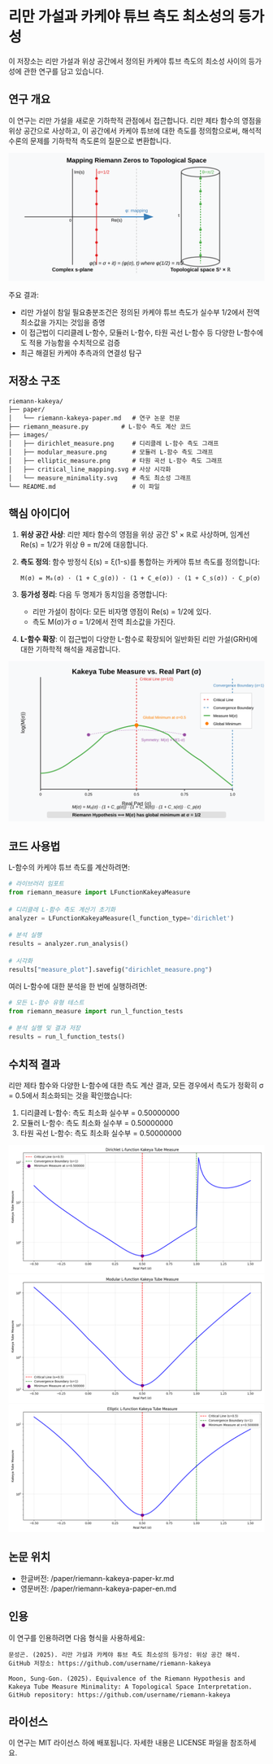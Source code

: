 # 리만 가설과 카케야 튜브 측도 최소성의 등가성

이 저장소는 리만 가설과 위상 공간에서 정의된 카케야 튜브 측도의 최소성 사이의 등가성에 관한 연구를 담고 있습니다.

## 연구 개요

이 연구는 리만 가설을 새로운 기하학적 관점에서 접근합니다. 리만 제타 함수의 영점을 위상 공간으로 사상하고, 이 공간에서 카케야 튜브에 대한 측도를 정의함으로써, 해석적 수론의 문제를 기하학적 측도론의 질문으로 변환합니다.

![리만 영점의 위상 공간 사상](/images/critical-line-mapping.svg)

주요 결과:
- 리만 가설이 참일 필요충분조건은 정의된 카케야 튜브 측도가 실수부 1/2에서 전역 최소값을 가지는 것임을 증명
- 이 접근법이 디리클레 L-함수, 모듈러 L-함수, 타원 곡선 L-함수 등 다양한 L-함수에도 적용 가능함을 수치적으로 검증
- 최근 해결된 카케야 추측과의 연결성 탐구

## 저장소 구조

```
riemann-kakeya/
├── paper/
│   └── riemann-kakeya-paper.md   # 연구 논문 전문
├── riemann_measure.py         # L-함수 측도 계산 코드
├── images/
│   ├── dirichlet_measure.png     # 디리클레 L-함수 측도 그래프
│   ├── modular_measure.png       # 모듈러 L-함수 측도 그래프
│   ├── elliptic_measure.png      # 타원 곡선 L-함수 측도 그래프
│   ├── critical_line_mapping.svg # 사상 시각화
│   └── measure_minimality.svg    # 측도 최소성 그래프
└── README.md                     # 이 파일
```

## 핵심 아이디어

1. **위상 공간 사상**: 리만 제타 함수의 영점을 위상 공간 S¹ × ℝ로 사상하며, 임계선 Re(s) = 1/2가 위상 θ = π/2에 대응합니다.

2. **측도 정의**: 함수 방정식 ξ(s) = ξ(1-s)를 통합하는 카케야 튜브 측도를 정의합니다:
   ```
   M(σ) = M₀(σ) · (1 + C_g(σ)) · (1 + C_e(σ)) · (1 + C_s(σ)) · C_p(σ)
   ```

3. **등가성 정리**: 다음 두 명제가 동치임을 증명합니다:
   - 리만 가설이 참이다: 모든 비자명 영점이 Re(s) = 1/2에 있다.
   - 측도 M(σ)가 σ = 1/2에서 전역 최소값을 가진다.

4. **L-함수 확장**: 이 접근법이 다양한 L-함수로 확장되어 일반화된 리만 가설(GRH)에 대한 기하학적 해석을 제공합니다.

![카케야 튜브 측도 최소성](/images/measure_minimality.svg)

## 코드 사용법

L-함수의 카케야 튜브 측도를 계산하려면:

```python
# 라이브러리 임포트
from riemann_measure import LFunctionKakeyaMeasure

# 디리클레 L-함수 측도 계산기 초기화
analyzer = LFunctionKakeyaMeasure(l_function_type='dirichlet')

# 분석 실행
results = analyzer.run_analysis()

# 시각화
results["measure_plot"].savefig("dirichlet_measure.png")
```

여러 L-함수에 대한 분석을 한 번에 실행하려면:

```python
# 모든 L-함수 유형 테스트
from riemann_measure import run_l_function_tests

# 분석 실행 및 결과 저장
results = run_l_function_tests()
```

## 수치적 결과

리만 제타 함수와 다양한 L-함수에 대한 측도 계산 결과, 모든 경우에서 측도가 정확히 σ = 0.5에서 최소화되는 것을 확인했습니다:

1. 디리클레 L-함수: 측도 최소화 실수부 = 0.50000000
2. 모듈러 L-함수: 측도 최소화 실수부 = 0.50000000
3. 타원 곡선 L-함수: 측도 최소화 실수부 = 0.50000000

![디리클레 L-함수 측도](/images/dirichlet_kakeya_measure.png)
![모듈러 L-함수 측도](/images/modular_kakeya_measure.png)
![타원 곡선 L-함수](/images/elliptic_kakeya_measure.png)


## 논문 위치
* 한글버전: /paper/riemann-kakeya-paper-kr.md
* 영문버전: /paper/riemann-kakeya-paper-en.md

## 인용

이 연구를 인용하려면 다음 형식을 사용하세요:

```
문성곤. (2025). 리만 가설과 카케야 튜브 측도 최소성의 등가성: 위상 공간 해석. GitHub 저장소: https://github.com/username/riemann-kakeya
```

```
Moon, Sung-Gon. (2025). Equivalence of the Riemann Hypothesis and Kakeya Tube Measure Minimality: A Topological Space Interpretation. GitHub repository: https://github.com/username/riemann-kakeya
```

## 라이선스

이 연구는 MIT 라이선스 하에 배포됩니다. 자세한 내용은 LICENSE 파일을 참조하세요.